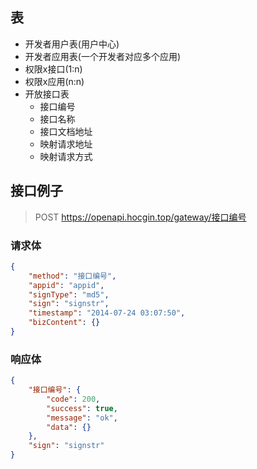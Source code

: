 ## 表

- 开发者用户表(用户中心)
- 开发者应用表(一个开发者对应多个应用)
- 权限x接口(1:n)
- 权限x应用(n:n)
- 开放接口表
    - 接口编号
    - 接口名称
    - 接口文档地址
    - 映射请求地址
    - 映射请求方式

## 接口例子

> POST https://openapi.hocgin.top/gateway/接口编号

### 请求体

```json
{
    "method": "接口编号",
    "appid": "appid",
    "signType": "md5",
    "sign": "signstr",
    "timestamp": "2014-07-24 03:07:50",
    "bizContent": {}
}
```

### 响应体

```json
{
    "接口编号": {
        "code": 200,
        "success": true,
        "message": "ok",
        "data": {}
    },
    "sign": "signstr"
}
```
